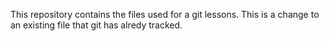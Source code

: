 This repository contains the files used for a git lessons.
This is a change to an existing file that git has alredy tracked.
